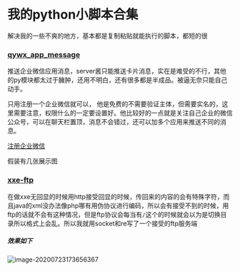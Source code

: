 # 我的python小脚本合集

解决我的一些不爽的地方，基本都是复制粘贴就能执行的脚本，都短的很



### [qywx_app_message](qywx_app_message)

推送企业微信应用消息，server酱只能推送卡片消息，实在是难受的不行，其他的py模块都太过于臃肿，还用不明白，还有很多都是半成品。被逼无奈只能自己动手。

只用注册一个企业微信就可以， 他是免费的不需要验证主体，但需要实名的，这里需要注意，权限什么的一定要设置好。他比较好的一点就是关注自己企业的微信公众号，可以在聊天栏置顶，消息不会错过，还可以加多个应用来推送不同的消息。

[注册企业微信](https://work.weixin.qq.com/wework_admin/register_wx?from=myhome)

假装有几张展示图



### [xxe-ftp](XXE_ftp)

在做xxe无回显的时候用http接受回显的时候，传回来的内容的会有特殊字符，而且java的xml没办法像php哪有用伪协议进行编码，所以会有接受不到的时候，用ftp的话就不会有这种情况，但是ftp协议会每当有`/`这个的时候就会以为是切换目录所以格式上会乱。所以我就用socket和re写了一个接受的ftp服务端



##### 效果如下

 ![image-20200723173656367](https://image.zhr.red/images/2021/04/14/image-20200723173656367.png)









